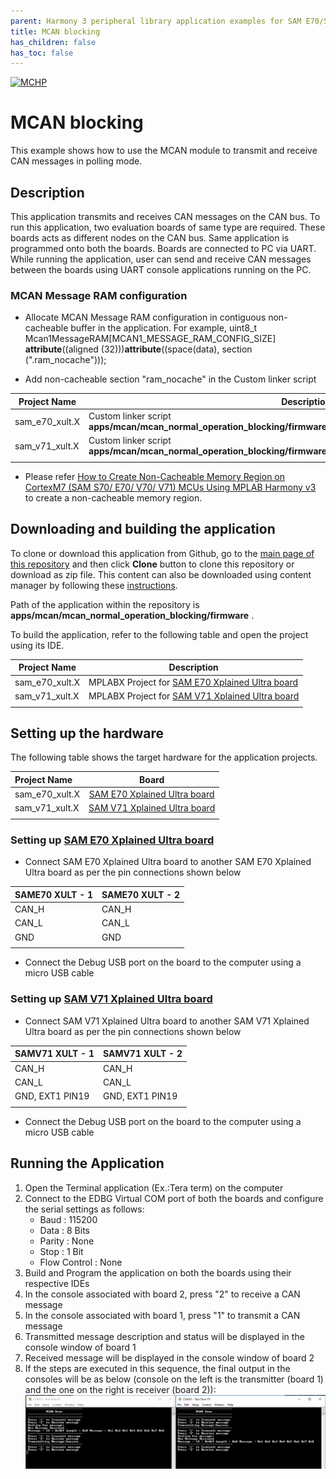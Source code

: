 ```yaml
---
parent: Harmony 3 peripheral library application examples for SAM E70/S70/V70/V71 family
title: MCAN blocking 
has_children: false
has_toc: false
---
```


[![MCHP](https://www.microchip.com/ResourcePackages/Microchip/assets/dist/images/logo.png)](https://www.microchip.com)

# MCAN blocking

This example shows how to use the MCAN module to transmit and receive CAN messages in polling mode.

## Description

This application transmits and receives CAN messages on the CAN bus. To run this application, two evaluation boards of same type are required. These boards acts as different nodes on the CAN bus. Same application is programmed onto both the boards. Boards are connected to PC via UART. While running the application, user can send and receive CAN messages between the boards using UART console applications running on the PC.

### MCAN Message RAM configuration
- Allocate MCAN Message RAM configuration in contiguous non-cacheable buffer in the application.
  For example, uint8_t Mcan1MessageRAM[MCAN1_MESSAGE_RAM_CONFIG_SIZE] __attribute__((aligned (32)))__attribute__((space(data), section (".ram_nocache"))); 

- Add non-cacheable section "ram_nocache" in the Custom linker script

| Project Name      | Description                                    |
| ----------------- | ---------------------------------------------- |
| sam_e70_xult.X    | Custom linker script **apps/mcan/mcan_normal_operation_blocking/firmware/src/config/sam_e70_xult/ATSAME70Q21B.ld** |
| sam_v71_xult.X    | Custom linker script **apps/mcan/mcan_normal_operation_blocking/firmware/src/config/sam_v71_xult/ATSAMV71Q21B.ld** |
|||

- Please refer [How to Create Non-Cacheable Memory Region on CortexM7 (SAM S70/ E70/ V70/ V71) MCUs Using MPLAB Harmony
v3](http://ww1.microchip.com/downloads/en/DeviceDoc/How_to_Create_Non-Cacheabl_%20Memory_Region_on_Cortex-M7_(SAME70)_MCU_Using_MPLAB_Harmonyv3_DS90003260A.pdf) to create a non-cacheable memory region.

## Downloading and building the application

To clone or download this application from Github, go to the [main page of this repository](https://github.com/Microchip-MPLAB-Harmony/csp_apps_sam_e70_s70_v70_v71) and then click **Clone** button to clone this repository or download as zip file.
This content can also be downloaded using content manager by following these [instructions](https://github.com/Microchip-MPLAB-Harmony/contentmanager/wiki).

Path of the application within the repository is **apps/mcan/mcan_normal_operation_blocking/firmware** .

To build the application, refer to the following table and open the project using its IDE.

| Project Name      | Description                                    |
| ----------------- | ---------------------------------------------- |
| sam_e70_xult.X    | MPLABX Project for [SAM E70 Xplained Ultra board](https://www.microchip.com/DevelopmentTools/ProductDetails/PartNO/DM320113)|
| sam_v71_xult.X    | MPLABX Project for  [SAM V71 Xplained Ultra board](https://www.microchip.com/developmenttools/ProductDetails/atsamv71-xult)|
|||

## Setting up the hardware

The following table shows the target hardware for the application projects.

| Project Name| Board|
|:---------|:---------:|
|sam_e70_xult.X | [SAM E70 Xplained Ultra board](https://www.microchip.com/DevelopmentTools/ProductDetails/PartNO/DM320113)|
|sam_v71_xult.X | [SAM V71 Xplained Ultra board](https://www.microchip.com/developmenttools/ProductDetails/atsamv71-xult)|
|||

### Setting up [SAM E70 Xplained Ultra board](https://www.microchip.com/DevelopmentTools/ProductDetails/PartNO/DM320113)

- Connect SAM E70 Xplained Ultra board to another SAM E70 Xplained Ultra board as per the pin connections shown below

| SAME70 XULT - 1   | SAME70 XULT - 2    |
| ----------------- | ------------------ |
| CAN_H             | CAN_H              |
| CAN_L             | CAN_L              |
| GND               | GND                |
|||

- Connect the Debug USB port on the board to the computer using a micro USB cable

### Setting up [SAM V71 Xplained Ultra board](https://www.microchip.com/developmenttools/ProductDetails/atsamv71-xult)

- Connect SAM V71 Xplained Ultra board to another SAM V71 Xplained Ultra board as per the pin connections shown below

| SAMV71 XULT - 1   | SAMV71 XULT - 2    |
| ----------------- | ------------------ |
| CAN_H             | CAN_H              |
| CAN_L             | CAN_L              |
| GND, EXT1 PIN19   | GND, EXT1 PIN19    |
|||

- Connect the Debug USB port on the board to the computer using a micro USB cable

## Running the Application

1. Open the Terminal application (Ex.:Tera term) on the computer
2. Connect to the EDBG Virtual COM port of both the boards and configure the serial settings as follows:
    - Baud : 115200
    - Data : 8 Bits
    - Parity : None
    - Stop : 1 Bit
    - Flow Control : None
3. Build and Program the application on both the boards using their respective IDEs
4. In the console associated with board 2, press "2" to receive a CAN message
5. In the console associated with board 1, press "1" to transmit a CAN  message
6. Transmitted message description and status will be displayed in the console window of board 1
7. Received message will be displayed in the console window of board 2
8. If the steps are executed in this sequence, the final output in the consoles will be as below (console on the left is the transmitter (board 1) and the one on the right is receiver (board 2)):
![output](images/output_mcan_normal_operation_blocking.png)
